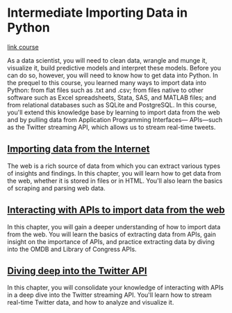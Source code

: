 # Intermediate Importing Data in Python

[link course](https://app.datacamp.com/learn/courses/intermediate-importing-data-in-python)

As a data scientist, you will need to clean data, wrangle and munge it, visualize it, build predictive models and interpret these models. Before you can do so, however, you will need to know how to get data into Python. In the prequel to this course, you learned many ways to import data into Python: from flat files such as .txt and .csv; from files native to other software such as Excel spreadsheets, Stata, SAS, and MATLAB files; and from relational databases such as SQLite and PostgreSQL. In this course, you'll extend this knowledge base by learning to import data from the web and by pulling data from Application Programming Interfaces— APIs—such as the Twitter streaming API, which allows us to stream real-time tweets. 

## [Importing data from the Internet](./01_importing_data_from_the_internet/)

The web is a rich source of data from which you can extract various types of insights and findings. In this chapter, you will learn how to get data from the web, whether it is stored in files or in HTML. You'll also learn the basics of scraping and parsing web data. 


## [Interacting with APIs to import data from the web](./02_interacting_with_apis_to_impot_data_from_the_web/)

In this chapter, you will gain a deeper understanding of how to import data from the web. You will learn the basics of extracting data from APIs, gain insight on the importance of APIs, and practice extracting data by diving into the OMDB and Library of Congress APIs.  


## [Diving deep into the Twitter API](./03_diving_deep_into_the_twitter_api/)

In this chapter, you will consolidate your knowledge of interacting with APIs in a deep dive into the Twitter streaming API. You'll learn how to stream real-time Twitter data, and how to analyze and visualize it.  